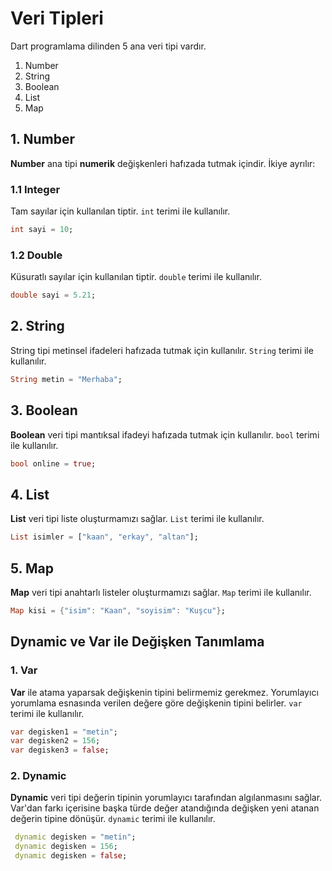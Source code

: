 # Veri Tipleri

Dart programlama dilinden 5 ana veri tipi vardır.

1. Number
2. String
3. Boolean
4. List
5. Map

## 1. Number

**Number** ana tipi **numerik** değişkenleri hafızada tutmak içindir. İkiye ayrılır:

### 1.1 Integer

Tam sayılar için kullanılan tiptir. `int` terimi ile kullanılır.

```dart
int sayi = 10;
```

### 1.2 Double

Küsuratlı sayılar için kullanılan tiptir. `double` terimi ile kullanılır.

```dart
double sayi = 5.21;
```

## 2. String

String tipi metinsel ifadeleri hafızada tutmak için kullanılır. `String` terimi ile kullanılır.

```dart
String metin = "Merhaba";
```

## 3. Boolean

**Boolean** veri tipi mantıksal ifadeyi hafızada tutmak için kullanılır. `bool` terimi ile kullanılır.

```dart
bool online = true;
```

## 4. List

**List** veri tipi liste oluşturmamızı sağlar. `List` terimi ile kullanılır.

```dart
List isimler = ["kaan", "erkay", "altan"];
```

## 5. Map

**Map** veri tipi anahtarlı listeler oluşturmamızı sağlar. `Map` terimi ile kullanılır.

```dart
Map kisi = {"isim": "Kaan", "soyisim": "Kuşcu"};
```

## Dynamic ve Var ile Değişken Tanımlama

### 1. Var

**Var** ile atama yaparsak değişkenin tipini belirmemiz gerekmez. Yorumlayıcı yorumlama esnasında verilen değere göre değişkenin tipini belirler. `var` terimi ile kullanılır.

```dart
var degisken1 = "metin";
var degisken2 = 156;
var degisken3 = false;
```

### 2. Dynamic

**Dynamic** veri tipi değerin tipinin yorumlayıcı tarafından algılanmasını sağlar. Var'dan farkı içerisine başka türde değer atandığında değişken yeni atanan değerin tipine dönüşür. `dynamic` terimi ile kullanılır.

```dart
 dynamic degisken = "metin";
 dynamic degisken = 156;
 dynamic degisken = false;
```

